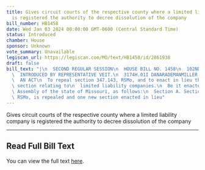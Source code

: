```yaml
---
title: Gives circuit courts of the respective county where a limited liability company
  is registered the authority to decree dissolution of the company
bill_number: HB1458
date: Wed Jan 03 2024 00:00:00 GMT-0600 (Central Standard Time)
status: Introduced
chamber: House
sponsor: Unknown
vote_summary: Unavailable
legiscan_url: https://legiscan.com/MO/text/HB1458/id/2861938
draft: false
bill_text: "|\n  SECOND REGULAR SESSION\n  HOUSE BILL NO. 1458\n  102ND GENERAL ASSEMBLY\n\
  \  INTRODUCED BY REPRESENTATIVE VEIT.\n  3174H.01I DANARADEMANMILLER,ChiefClerk\n\
  \  AN ACT\n  To repeal section 347.143, RSMo, and to enact in lieu thereof one new\
  \ section relating to\n  limited liability companies.\n  Be it enacted by the General\
  \ Assembly of the state of Missouri, as follows:\n  Section A. Section 347.143,\
  \ RSMo, is repealed and one new section enacted in lieu"
---
```

Gives circuit courts of the respective county where a limited liability company is registered the authority to decree dissolution of the company

---

## Read Full Bill Text

You can view the full text [here](https://legiscan.com/MO/text/HB1458/id/2861938).
